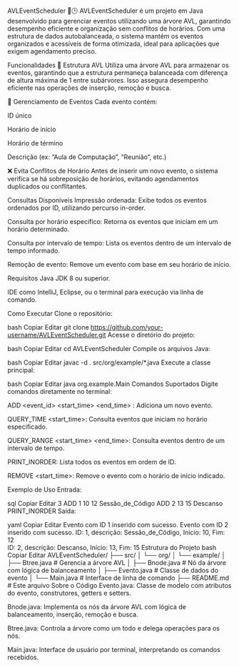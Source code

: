 AVLEventScheduler 🌳🕒
AVLEventScheduler é um projeto em Java desenvolvido para gerenciar eventos utilizando uma árvore AVL, garantindo desempenho eficiente e organização sem conflitos de horários. Com uma estrutura de dados autobalanceada, o sistema mantém os eventos organizados e acessíveis de forma otimizada, ideal para aplicações que exigem agendamento preciso.

Funcionalidades
🌿 Estrutura AVL
Utiliza uma árvore AVL para armazenar os eventos, garantindo que a estrutura permaneça balanceada com diferença de altura máxima de 1 entre subárvores. Isso assegura desempenho eficiente nas operações de inserção, remoção e busca.

📅 Gerenciamento de Eventos
Cada evento contém:

ID único

Horário de início

Horário de término

Descrição (ex: “Aula de Computação”, “Reunião”, etc.)

❌ Evita Conflitos de Horário
Antes de inserir um novo evento, o sistema verifica se há sobreposição de horários, evitando agendamentos duplicados ou conflitantes.

Consultas Disponíveis
Impressão ordenada: Exibe todos os eventos ordenados por ID, utilizando percurso in-order.

Consulta por horário específico: Retorna os eventos que iniciam em um horário determinado.

Consulta por intervalo de tempo: Lista os eventos dentro de um intervalo de tempo informado.

Remoção de evento: Remove um evento com base em seu horário de início.

Requisitos
Java JDK 8 ou superior.

IDE como IntelliJ, Eclipse, ou o terminal para execução via linha de comando.

Como Executar
Clone o repositório:

bash
Copiar
Editar
git clone https://github.com/your-username/AVLEventScheduler.git
Acesse o diretório do projeto:

bash
Copiar
Editar
cd AVLEventScheduler
Compile os arquivos Java:

bash
Copiar
Editar
javac -d . src/org/example/*.java
Execute a classe principal:

bash
Copiar
Editar
java org.example.Main
Comandos Suportados
Digite comandos diretamente no terminal:

ADD <event_id> <start_time> <end_time> <description>: Adiciona um novo evento.

QUERY_TIME <start_time>: Consulta eventos que iniciam no horário especificado.

QUERY_RANGE <start_time> <end_time>: Consulta eventos dentro de um intervalo de tempo.

PRINT_INORDER: Lista todos os eventos em ordem de ID.

REMOVE <start_time>: Remove o evento com o horário de início indicado.

Exemplo de Uso
Entrada:

sql
Copiar
Editar
3
ADD 1 10 12 Sessão_de_Código
ADD 2 13 15 Descanso
PRINT_INORDER
Saída:

yaml
Copiar
Editar
Evento com ID 1 inserido com sucesso.
Evento com ID 2 inserido com sucesso.
ID: 1, descrição: Sessão_de_Código, Início: 10, Fim: 12  
ID: 2, descrição: Descanso, Início: 13, Fim: 15
Estrutura do Projeto
bash
Copiar
Editar
AVLEventScheduler/
├── src/
│   └── org/
│       └── example/
│           ├── Btree.java       # Gerencia a árvore AVL
│           ├── Bnode.java       # Nó da árvore com lógica de balanceamento
│           ├── Evento.java      # Classe de dados do evento
│           └── Main.java        # Interface de linha de comando
├── README.md                    # Este arquivo
Sobre o Código
Evento.java: Classe de modelo com atributos do evento, construtores, getters e setters.

Bnode.java: Implementa os nós da árvore AVL com lógica de balanceamento, inserção, remoção e busca.

Btree.java: Controla a árvore como um todo e delega operações para os nós.

Main.java: Interface de usuário por terminal, interpretando os comandos recebidos.
